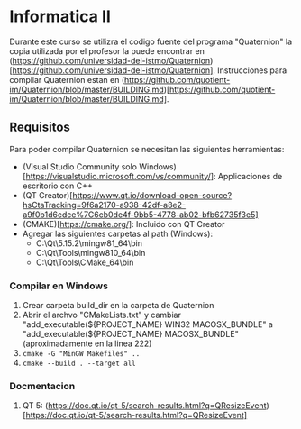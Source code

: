 # Informatica II

Durante este curso se utilizra el codigo fuente del programa "Quaternion" la copia utilizada por el profesor la puede encontrar en (https://github.com/universidad-del-istmo/Quaternion)[https://github.com/universidad-del-istmo/Quaternion]. Instrucciones para compilar Quaternion estan en (https://github.com/quotient-im/Quaternion/blob/master/BUILDING.md)[https://github.com/quotient-im/Quaternion/blob/master/BUILDING.md].

## Requisitos

Para poder compilar Quaternion se necesitan las siguientes herramientas:
* (Visual Studio Community solo Windows)[https://visualstudio.microsoft.com/vs/community/]: Applicaciones de escritorio con C++
* (QT Creator)[https://www.qt.io/download-open-source?hsCtaTracking=9f6a2170-a938-42df-a8e2-a9f0b1d6cdce%7C6cb0de4f-9bb5-4778-ab02-bfb62735f3e5]
* (CMAKE)[https://cmake.org/]: Incluido con QT Creator
* Agregar las siguientes carpetas al path (Windows):
    - C:\Qt\5.15.2\mingw81_64\bin
    - C:\Qt\Tools\mingw810_64\bin
    - C:\Qt\Tools\CMake_64\bin

### Compilar en Windows
1. Crear carpeta build_dir en la carpeta de Quaternion
2. Abrir el archvo "CMakeLists.txt" y cambiar "add_executable(${PROJECT_NAME} WIN32 MACOSX_BUNDLE" a "add_executable(${PROJECT_NAME} MACOSX_BUNDLE" (aproximadamente en la linea 222)
3. `cmake -G "MinGW Makefiles" ..`
4. `cmake --build . --target all`

### Docmentacion
1. QT 5: (https://doc.qt.io/qt-5/search-results.html?q=QResizeEvent)[https://doc.qt.io/qt-5/search-results.html?q=QResizeEvent]
